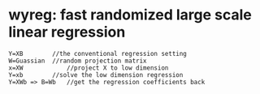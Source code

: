 # wyreg: fast randomized large scale linear regression
```
Y=XB		//the conventional regression setting
W=Guassian	//random projection matrix
x=XW	        //project X to low dimension
Y=xb		//solve the low dimension regression
Y=XWb => B=Wb	//get the regression coefficients back
```
